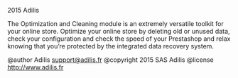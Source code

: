2015 Adilis

The Optimization and Cleaning module is an extremely versatile toolkit for your online store.
Optimize your online store by deleting old or unused data,
check your configuration and check the speed of your Prestashop
and relax knowing that you’re protected by the integrated data recovery system.

@author    Adilis <support@adilis.fr>
@copyright 2015 SAS Adilis
@license   http://www.adilis.fr